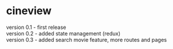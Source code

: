 # cineview
version 0.1 - first release\
version 0.2 - added state management (redux)\
version 0.3 - added search movie feature, more routes and pages
